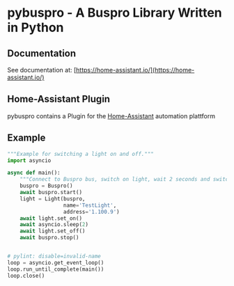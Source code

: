 pybuspro - A Buspro Library Written in Python
====================================================

Documentation
-------------

See documentation at: [https://home-assistant.io/](https://home-assistant.io/)


Home-Assistant Plugin
---------------------

pybuspro contains a Plugin for the [Home-Assistant](https://home-assistant.io/) automation plattform


Example
-------

```python
"""Example for switching a light on and off."""
import asyncio

async def main():
    """Connect to Buspro bus, switch on light, wait 2 seconds and switch of off again."""
    buspro = Buspro()
    await buspro.start()
    light = Light(buspro,
                  name='TestLight',
                  address='1.100.9')
    await light.set_on()
    await asyncio.sleep(2)
    await light.set_off()
    await buspro.stop()


# pylint: disable=invalid-name
loop = asyncio.get_event_loop()
loop.run_until_complete(main())
loop.close()
```

